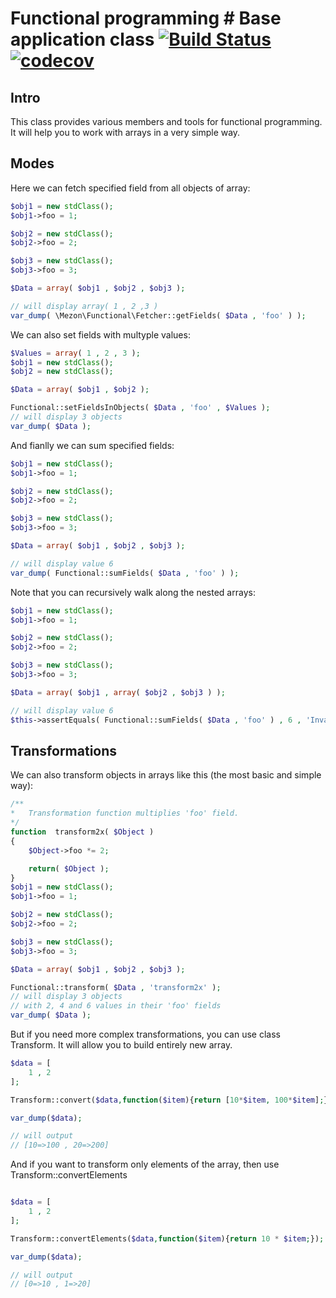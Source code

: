 # Functional programming # Base application class [![Build Status](https://travis-ci.com/alexdodonov/mezon-functional.svg?branch=master)](https://travis-ci.com/alexdodonov/mezon-functional) [![codecov](https://codecov.io/gh/alexdodonov/mezon-functional/branch/master/graph/badge.svg)](https://codecov.io/gh/alexdodonov/mezon-functional)

## Intro

This class provides various members and tools for functional programming. It will help you to work with arrays in a very simple way.

## Modes

Here we can fetch specified field from all objects of array:

```PHP
$obj1 = new stdClass();
$obj1->foo = 1;

$obj2 = new stdClass();
$obj2->foo = 2;

$obj3 = new stdClass();
$obj3->foo = 3;

$Data = array( $obj1 , $obj2 , $obj3 );

// will display array( 1 , 2 ,3 )
var_dump( \Mezon\Functional\Fetcher::getFields( $Data , 'foo' ) );
```

We can also set fields with multyple values:

```PHP
$Values = array( 1 , 2 , 3 );
$obj1 = new stdClass();
$obj2 = new stdClass();

$Data = array( $obj1 , $obj2 );

Functional::setFieldsInObjects( $Data , 'foo' , $Values );
// will display 3 objects
var_dump( $Data );
```

And fianlly we can sum specified fields:

```PHP
$obj1 = new stdClass();
$obj1->foo = 1;

$obj2 = new stdClass();
$obj2->foo = 2;

$obj3 = new stdClass();
$obj3->foo = 3;

$Data = array( $obj1 , $obj2 , $obj3 );

// will display value 6
var_dump( Functional::sumFields( $Data , 'foo' ) );
```

Note that you can recursively walk along the nested arrays:

```PHP
$obj1 = new stdClass();
$obj1->foo = 1;

$obj2 = new stdClass();
$obj2->foo = 2;

$obj3 = new stdClass();
$obj3->foo = 3;

$Data = array( $obj1 , array( $obj2 , $obj3 ) );

// will display value 6
$this->assertEquals( Functional::sumFields( $Data , 'foo' ) , 6 , 'Invalid sum' );
```

## Transformations

We can also transform objects in arrays like this (the most basic and simple way):

```PHP
/**
*   Transformation function multiplies 'foo' field.
*/
function  transform2x( $Object )
{
    $Object->foo *= 2;

    return( $Object );
}
$obj1 = new stdClass();
$obj1->foo = 1;

$obj2 = new stdClass();
$obj2->foo = 2;

$obj3 = new stdClass();
$obj3->foo = 3;

$Data = array( $obj1 , $obj2 , $obj3 );

Functional::transform( $Data , 'transform2x' );
// will display 3 objects
// with 2, 4 and 6 values in their 'foo' fields
var_dump( $Data );
```

But if you need more complex transformations, you can use class Transform. It will allow you to build entirely new array.

```PHP
$data = [
	1 , 2
];

Transform::convert($data,function($item){return [10*$item, 100*$item];});

var_dump($data);

// will output
// [10=>100 , 20=>200]
```

And if you want to transform only elements of the array, then use Transform::convertElements

```PHP

$data = [
	1 , 2
];

Transform::convertElements($data,function($item){return 10 * $item;});

var_dump($data);

// will output
// [0=>10 , 1=>20]
```